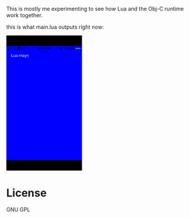 This is mostly me experimenting to see how Lua and the Obj-C runtime work together.

this is what main.lua outputs right now:

<img src="https://github.com/rweichler/LuIKit/raw/master/screen.png" width="200"/>

# License

GNU GPL
